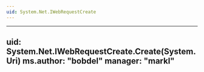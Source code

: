 ```yaml
---
uid: System.Net.IWebRequestCreate
---
```


---
uid: System.Net.IWebRequestCreate.Create(System.Uri)
ms.author: "bobdel"
manager: "markl"
---
